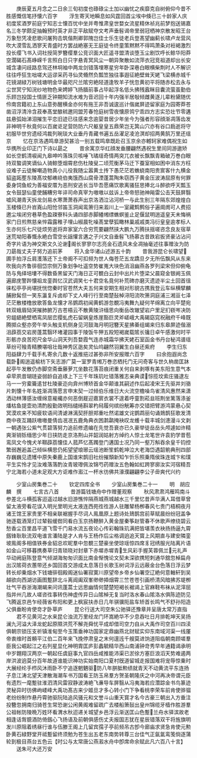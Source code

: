 <!-- { "loadSidebar": true } -->
　　庚辰夏五月念之二日余三旬初度也碌碌尘土加以幽忧之疾靡克自树俯仰今昔不胜感慨信笔抒懐六百字
　　浮生寄天地瞬息如风霆回首尘埃中倏已三十龄家人庆初度浆酒罗前庭宁知志士懐百忧中坐并粤惟肃皇世婺女流星精休祯兆前梦抱送锡嘉名三冬学颇足抽翰预时英才非正平敌赋夺文考声垂髫谒帝里弱冠栖神京散发昭王台万象愁凭凌悲歌问屠狗击筑偕荆卿郭隗岂佳士乐生徒老兵登髙望幽蓟长啸卢龙营风吹大漠雪乱洒寥天青盛时方罢战絶塞无王庭徒令终童策黙黙不得鸣萧条对裋褐激烈投长缨飞书入词社授简罗簪缨羣公竞识面大匠遥寻盟清谈堕玉尘剧饮呼长鲸华阳莽空濶碣石髙峥嵘千言照白日只字悬青冥风尘一朝异聚散如流萍衣冠竞祖道却出长安城含凄问歧路息驾还林坰袖中两龙剑错落埋寒星穷年卧深巷白眼横柴荆时人不解识往往呼狂生咄嗟大运谬采药寻仙灵翛然负瓢笠独往事遐征絶壁耸天姥飞梁横赤城千花镜湖緑万树钱塘明金华最咫尺兰隂穷絶陉道逢牧羊子恍忽黄初平将随赤松去永与尘世冥宁知浣纱地物色来娉婷飞扬腼前事占毕起浮名低头拂残蠧眯目囊流萤虽勤伯乐顾岂投国士情匪乏钟期知流水难为音迟回十年内强半居敧倾雌黄逐儿辈粉黛随优伶南宫籍初上东山意弥醒横金亦何有拖王非吾诚逡巡计偕嵗屏迹留家庭为园寄莽苍凿沼浮清泠含菽奉髙堂酿秫邀同盟芳春怆庭树雪夜懐原鸰宁乖四方志实恐壮节零遘兹悬弧始涕泪摧生平恋旧迹已往感来念逾婴昔居少年坐今为强者形容顔渐凋落齿发非神明千秋竟何以百嵗讵足营防防六尺躯皇皇五鼎荣岂无箕山穴亦有谷口扃逝将守初服毕世穷遗经鸿裁列琬琰大业垂丹青藏书遍五岳濯足凌沧溟却招两黄鹄万里还瑶京
　　忆在京洛遇鸣臯游契甚洽一别五载鸣臯既赴召玉京余亦轗轲家难偶祝生如华携所业印正门下诗以勗之
　　昔余寓京华红顔发垂腰翩然遇祝生里闬同游遨矫如长空鹤清唳闻九皋呻吟落珠贝咳唾飞璚瑶奇情两突兀衣被长飘飘青箱破万巻白眼持双螯调笑谪仙人骑鲸堕烟霄悲伤杜陵叟二顷荒衡茅马迁下蚕室相如困中消东方枉设难子云徒解嘲造物真小儿役我随尘嚣黄土抟下愚茫茫若蟭蛲南阳贵賔客什九横金貂盗跖塟东陵髙坟郁嶕峣伯夷饿西山腐骨湮蓬蒿陶朱窃西子黄金压波涛屈原有何罪委身饲鱼蛟为善福安厝为恶刑安逃长当毕吾愿痛饮歌离骚狂思捧北斗醉欲呼天瓢玉女令鼓瑟仙童使餔糟穷年谇司命真宰为嗷嗷以兹诉上帝帝怒驰神飚雷公击天鼓屏翳嘘风潮青天拆龙剑易水寒萧萧吞声出京洛洒泣沾河桥一与此生别三年隔东郊煌煌白玉楼倏已升岧嶤山阳怆邻笛玉洞闻鸾箫归来瀫川上一室藏鹪鹩俗子遍阛阓可人费招邀尘埃闭穷巷草色盈疎寮科头诵四部赤脚繙缃缥蟭螟鉴止足偃鼠明逍遥皇天未悔祸家门日煎熬慈亲悴霜露稚子埋山椒晨牝噪髙堂孽狐瞰林巢戚戚类冯衍皇皇逾孝标人生亦何乐七尺徒烦劳逝将弃家室六合穷荒要翩然挟大鹏九万腾扶揺嗟咨念良友宿草迷荒坳阳春慨永絶白雪空长謡懽言遘之子兴文自垂髫飞扬慕古昔跌宕扳贤豪沾沾问奇字片语为神交斯文久沦谢阁长寥寥尔志亮金石遗风未全凋抽毫述往事赠汝为防刀勗哉丈夫子努力追前茅
　　将入金华诸山述游五十韵
　　昔我游昆仑长啸望圃手拍浮丘肩濩落还下土帝阍不可扣频为世人侮苍茫五龙蹻旦夕无所伍飘风从东来吹我向齐鲁徘徊岱宗侧万象划争吐遥空势崔嵬大块色消沮幽燕各罗列梁宋但仰俯龟防与鳬绎培塿不得数昏黑留天门海日正可覩白云封中出片片堕梁父晨窥金银阙玉佩遍廊庑警跸懐祖龙銮舆忆汉武调笑七十君空名竟何补荒碑亦磨灭遗迹半尘土回首徂徕松亭亭尚堪抚恍惚秦时官苍然大夫五何来安期生相对形貌古携我登云车纵横擘麟脯掀髯但一笑东瀛复斥卤却下丈人峰行行至南楚鼔棹浔阳流吹箫洞庭浦三湘亘七泽茫茫散楼橹放歌答鱼龙懐才吊鹦鹉初闻黄鹤游忽覩冯夷舞九疑何芊绵离立向平楚宛转双蛾眉恸哭摧肺腑万古苍梧云不散黄陵浒缅思向衡岳改辙望岩户里足扪嵚岑决防穷龃龉絶壁栖鸾凤层峦撄虬虎石留娲皇炼崖豁巨灵斧嵯峨大禹碣窈窕祝融府千峰既腾掷众壑亦旁午举头触支机侧身见河鼓海月明冠簪天星拂綦组朅来归东皋屏迹偕溺沮薜茘交岩房蓬蒿翳环堵灌园事于陵饭牛狎五羖短褐嵗载隂长镵日卓午感激何时平形骸亦良苦咫尺金华山洞天列吾婺霞气连赤城霜华拂天姥石室函金书丹台秘鸿谱瑶草纷可飱青精賸堪咀壮哉神秀区逖矣灵仙坞翩然羽翼生白昼还紫府
　　李生归东阳益肆力千载手札寄余几数十返推挹过甚弥非所安报赠六百字
　　曰余抱遐尚念载卧阁逍遥榆枋下矢志游广莫一室罗青缃万巻恣栖托门无问奇客与世久枘凿匡牀起亭午发散仍赤脚空斋垂藤萝兀坐数花落苔痕闭重关何自来剥啄有美东阳生意气本卓荦夙昔瑚琏姿弱龄自追琢上下三千年珠玑吐错落雅志亲典谟悰揽坟索庄骚逮左马一一穷槖籥逺甘杜陵豪迩向弇州博矫首金华颠谁其嗣述作后起凌宋王先驱并刘骆片刺懐十年名姓渐凋落愿言申末契一过倾伯乐维日大火流空檐噪鸟雀清风惠然来潇洒动林薄感汝缠绵意褦襶亦何恶倒屣迎嘉賔衣裳不遑着呼童割菘韭班荆坐篱落涤釜燔枯鱼提壶劝清酌殷勤效明珰缱绻斟翠杓舄履何缤纷觥筹亦交错把臂游鸿蒙悬心契冥漠欢来不知疲软语间清谑淋漓契肝胆郑重吐然诺雄文诧鹦鹉丽句诵鳷鹊狂歌发清商中夜互踊跃嗷嗷曼倩齿冺冺五鹿角典衣困鹔鹴掩袂叹龙蠖十载丰城剑漶漫斗文剥一朝遇张公紫气贯碧落努力追前修遗编在先觉吾衰亦已久豪举徒岳岳头颅遽如许精爽渐销铄缅思少年日挟防走京洛荆山并韶润姑射方绰约人惊士龙笔世许袁豹学昔苞鸾凤文今愧犬羊鞹薜茘懐佳人菰芦忆髙躅登门遘国士况乃同一壑万斛吞余皇千钧控繁弱邂逅盖己倾纵横思仍拓望望琅琊云瑶池断笙鹤乾坤泣大老海岱遇韶箾典刑四部存巍巍见遗矱中原失秦鹿上国谁宋鹊旧社纷摧頽新知乍忻乐照乗隋侯珠连城卞和璞平生实怜才见汝难落落酌汝青玻瓈佩汝锦芍药赠汝五色翰如虹跨寥廓汝实河宿精吾宁北海若小道未足观大方讵难作瀫江一杯水彷佛共濠濮翩翩李公子毌爽代兴约










　　少室山房集巻二十
　　钦定四库全书
　　少室山房集巻二十一
　　明　胡应麟　撰
　　七言古八首
　　昔游篇钱塘舟中作赠董观察
　　秋风肃肃鸿雁鸣南斗参差北斗横孤客迢遥过越水旧游憔悴隔燕城燕城越水三千里忆昔声华满人耳借草曾留太液旁看花误入明光里明光太液连西苑徃徃游人驻雕辇杨栁春风七贵门梧桐夜月诸王馆王家贵里不相亲联裾握手尽词人鳯凰原上题诗处鳷鹊宫前草赋晨纷纷冠盖争驰逐载酒笼灯过辇毂缓辔同看白玉京扬鞭醉入黄金屋秦筝赵管春不休歌声缭绕碧云愁香尘百里昌平道飞雪千门易水流五夜论心传彩翰珠玑满把皆堪羡衣袂扬扬逼九霄劔锋耿耿流双电谁言潘陆是才人肯与王杨作后尘格调逈追天寳上风期直与建安隣銮坡鳯阁多相值铁券金貂总欢昵羣中忽覩三楚豪坐使琼瑶惊四席豸冠绣服光陆离片语如金山可移暮携奏草归青琐晓对封章下赤墀赤墀青生风彩手握芙蓉佩兰元礼声华动阙庭陈登意气倾湖海匆匆识面比南金惭愧论文契未深欲携短刺通华舘忽棹扁舟出汉隂荷衣蕙带还乡国回首交游成太息落日长歌玉树词浮云远蔽金台色落日浮云梦转长却乗烟水下钱塘徘徊殿阁迷仙署寂寞川原望帝乡帝乡仙署空辽絶何意輶轩到吴越欲向西湖访画图蹔辞北斗离阊阖双峯缈缈揷烟霄三竺苍苍引画桥清风暗拂苏堤栁壮气平吞浙海潮朅来问讯蓬蒿士远思幽情何楚楚短褐长裾谒上官麻鞋布袜从泥滓屈指并州几故人嗟咨徃事转伤神虚传异日山隂棹无复当时洛水春山隂洛水俱陈迹防见飞腾返京邑乍经薇省布阳和更上枫宸扶赤日几年骐骥阨盐车矫首长鸣气不舒孙阳造父俱垂盼肯使竒才卧草庐
　　昆仑行送大司空朱公驰驿还豫章并呈唐太常万直指
　　君不见黄河之水来昆仑浊流万里经龙门环嵩絶华不少息吞吐日月排乾坤天吴扬澜九河溢大泽龙蛇起原隰洪荒不解尧舜忧平成却借司空力自从大禹作司空百川四渎俱朝宗锁压支祈镇淮甸至今玉策垂神功国家定鼎幽燕北财赋实仰东南域河渠一线厪帝衷维时首頼平江伯二百年来飞挽停肃皇之末何邅迍千艘莫进饷道阻临朝南顾嗟羣臣我公崛起江之右列星显化神明胄匡庐彭蠡毓精华西山南浦钟竒秀早年通籍谒承明中岁翺翔汉两京一朝起任虞庭事九官四岳咸推能沛渠已淤徐方塞巨浪滔天势难遏两岸洪波逈莫分百年故道谁能识神功实始南阳口夏村旣道留城走报国难将宠辱惊乗时大展经纶手栉风沐雨卧不宁追逐魍魉驱防八年胼胝勲绩就青天不动黄流平东连扬子息江涛北望天津散海潮车书万国看王防玉帛羣方贺圣朝隆庆之中河再决帝谓元臣有遗烈一麾蹔驻淮泗清风雷寂静波涛絶飞亷导车屏翳从冯夷海若应濳踪金书鸟篆迹灵秘异时彷佛岣嵝峰大禹功髙古来少姬旦才多心转小门下争看桃李荣车前肯使骅骝老纷纷制作悬丹霄驰驱阮陆追风骚元和文誉斗山重天寳才名今古豪三朝出入方垂注投簪忽拥南归骑苍生常恐谢公闲黄阁难留疏广去楼船箫鼔出皇州锦缆牙樯作胜游羣公祖帐防陵晩万姓环看渭水秋迢递关城望乡邑浮云渐送匡山色蹔兰舟水驿滨故老相逢话胷臆酒防倚劔心飞扬语及前朝俱感伤丈夫报国志犹在星辰错落双干将旌旗明发川原阻着绣昼行谁与伍滕王阁上几留宾孺子亭前频吊古卽今廊庙求贤急肯使元勲卧黄石緑野堂开祗蹔留终须勉为苍生出五老东南势转尊三台佳气正氤氲鸾笺倘逐蒲轮到极目燕台五色云【时公与太常唐公燕瀫水舟中卽席命余赋此凡六百八十言】
　　送朱可大还万安

